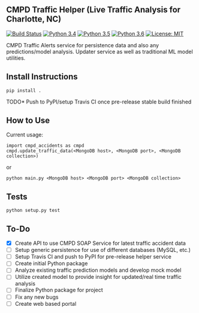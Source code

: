 ## CMPD Traffic Helper (Live Traffic Analysis for Charlotte, NC)
[![Build Status](https://travis-ci.org/dillonmabry/cmpd-traffic-helper.svg?branch=master)](https://travis-ci.org/dillonmabry/cmpd-traffic-helper)
[![Python 3.4](https://img.shields.io/badge/python-3.4-blue.svg)](https://www.python.org/downloads/release/python-340/)
[![Python 3.5](https://img.shields.io/badge/python-3.5-blue.svg)](https://www.python.org/downloads/release/python-350/)
[![Python 3.6](https://img.shields.io/badge/python-3.6-blue.svg)](https://www.python.org/downloads/release/python-360/)
[![License: MIT](https://img.shields.io/badge/License-MIT-yellow.svg)](https://opensource.org/licenses/MIT)

CMPD Traffic Alerts service for persistence data and also any predictions/model analysis. Updater service as well as traditional ML model utilities.

## Install Instructions
```
pip install .
```
TODO* Push to PyPI/setup Travis CI once pre-release stable build finished

## How to Use
Current usage:
```
import cmpd_accidents as cmpd
cmpd.update_traffic_data(<MongoDB host>, <MongoDB port>, <MongoDB collection>) 
```
or
```
python main.py <MongoDB host> <MongoDB port> <MongoDB collection>
```

## Tests
```
python setup.py test
```
## To-Do
- [X] Create API to use CMPD SOAP Service for latest traffic accident data
- [ ] Setup generic persistence for use of different databases (MySQL, etc.)
- [ ] Setup Travis CI and push to PyPI for pre-release helper service
- [ ] Create initial Python package
- [ ] Analyze existing traffic prediction models and develop mock model
- [ ] Utilize created model to provide insight for updated/real time traffic analysis
- [ ] Finalize Python package for project
- [ ] Fix any new bugs
- [ ] Create web based portal
